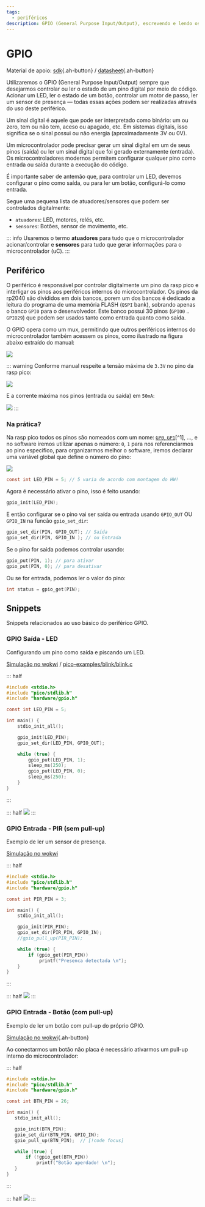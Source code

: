 ```yaml
---
tags:
  - periféricos
description: GPIO (General Purpose Input/Output), escrevendo e lendo os pinos digitais do uc.
---
```


#  GPIO 

Material de apoio: 
[sdk](https://www.raspberrypi.com/documentation/pico-sdk/hardware.html#hardware_gpio){.ah-button}
/
[datasheet]( https://datasheets.raspberrypi.com/rp2040/rp2040-datasheet.pdf#section_gpio){.ah-button}


Utilizaremos o GPIO (General Purpose Input/Output) sempre que desejarmos controlar ou ler o estado de um pino digital por meio de código. Acionar um LED, ler o estado de um botão, controlar um motor de passo, ler um sensor de presença — todas essas ações podem ser realizadas através do uso deste periférico.

Um sinal digital é aquele que pode ser interpretado como binário: um ou zero, tem ou não tem, aceso ou apagado, etc. Em sistemas digitais, isso significa se o sinal possui ou não energia (aproximadamente 3V ou 0V).

Um microcontrolador pode precisar gerar um sinal digital em um de seus pinos (saída) ou ler um sinal digital que foi gerado externamente (entrada). Os microcontroladores modernos permitem configurar qualquer pino como entrada ou saída durante a execução do código.

É importante saber de antemão que, para controlar um LED, devemos configurar o pino como saída, ou para ler um botão, configurá-lo como entrada.

Segue uma pequena lista de atuadores/sensores que podem ser controlados digitalmente:

- `atuadores`: LED, motores, relés, etc.
- `sensores`: Botões, sensor de movimento, etc.

::: info
Usaremos o termo **atuadores** para tudo que o microcontrolador acionar/controlar e **sensores** para tudo que gerar informações para o microcontrolador (uC).
:::

## Periférico

O periférico é responsável por controlar digitalmente um pino da rasp pico e interligar os pinos aos periféricos internos do microcontrolador. Os pinos da rp2040 são divididos em dois bancos, porem um dos bancos é dedicado a leitura do programa de uma memória FLASH (`QSPI` bank), sobrando apenas o banco `GPI0` para o desenvolvedor. Este banco possui 30 pinos (`GPIO0` .. `GPIO29`) que podem ser usados tanto como entrada quanto como saída.

O GPIO opera como um mux, permitindo que outros periféricos internos do microcontrolador também acessem os pinos, como ilustrado na figura abaixo extraído do manual:

![](pico-imgs/gpio-logic.svg)

::: warning
Conforme manual respeite a tensão máxima de `3.3V` no pino da rasp pico:

![](pico-imgs/gpio-electrical.svg)

E a corrente máxima nos pinos (entrada ou saída) em `50mA`:

![](pico-imgs/rp2040-ioh.svg)
:::

### Na prática?

Na rasp pico todos os pinos são nomeados com um nome: [`GP0`, `GP1`]()[^1], ..., e no software iremos utilizar apenas o número: `0`, `1` para nos referenciarmos ao pino específico, para organizarmos melhor o software, iremos declarar uma variável global que define o número do pino:

![]( https://www.raspberrypi.com/documentation/microcontrollers/images/picow-pinout.svg)

```c
const int LED_PIN = 5; // 5 varia de acordo com montagem do HW!
```

Agora é necessário ativar o pino, isso é feito usando:

```c
gpio_init(LED_PIN);
```

E então configurar se o pino vai ser saída ou entrada usando `GPIO_OUT` OU `GPIO_IN` na funcão `gpio_set_dir`:

```c
gpio_set_dir(PIN, GPIO_OUT); // Saída
gpio_set_dir(PIN, GPIO_IN ); // ou Entrada
```

Se o pino for saida podemos controlar usando:

``` c
gpio_put(PIN, 1); // para ativar
gpio_put(PIN, 0); // para desativar
```

Ou se for entrada, podemos ler o valor do pino:

```c
int status = gpio_get(PIN);
```

## Snippets

Snippets relacionados ao uso básico do periférico GPIO.

### GPIO Saída - LED

Configurando um pino como saída e piscando um LED.

[Simulação no wokwi](https://wokwi.com/projects/382410862049780737)
/
[pico-examples/blink/blink.c](https://github.com/raspberrypi/pico-examples/blob/master/blink)


::: half
```c
#include <stdio.h>
#include "pico/stdlib.h"
#include "hardware/gpio.h"

const int LED_PIN = 5;

int main() {
    stdio_init_all();

    gpio_init(LED_PIN);
    gpio_set_dir(LED_PIN, GPIO_OUT);

    while (true) {
        gpio_put(LED_PIN, 1);
        sleep_ms(250);
        gpio_put(LED_PIN, 0);
        sleep_ms(250);
    }
}
```
:::

::: half
![](pico-imgs/gpio-snippet-led.png)
:::


### GPIO Entrada - PIR (sem pull-up)

Exemplo de ler um sensor de presença.

[Simulação no wokwi](https://wokwi.com/projects/388537668851417089)

::: half
```c
#include <stdio.h>
#include "pico/stdlib.h"
#include "hardware/gpio.h"

const int PIR_PIN = 3; 

int main() {
    stdio_init_all();

    gpio_init(PIR_PIN);
    gpio_set_dir(PIR_PIN, GPIO_IN);
    //gpio_pull_up(PIR_PIN);

    while (true) {
        if (gpio_get(PIR_PIN))
            printf("Presenca detectada \n");
    }
}
```
:::

::: half
![](pico-imgs/gpio-snippet-pir.png)
:::

    
### GPIO Entrada - Botão (com pull-up)

Exemplo de ler um botão com pull-up do próprio GPIO.

[Simulação no wokwi](https://wokwi.com/projects/382393931447496705){.ah-button}

Ao conectarmos um botão não placa é necessário ativarmos um pull-up interno do microcontrolador:

::: half

 ```c
#include <stdio.h>
#include "pico/stdlib.h"
#include "hardware/gpio.h"

const int BTN_PIN = 26; 

int main() {
    stdio_init_all();

    gpio_init(BTN_PIN);
    gpio_set_dir(BTN_PIN, GPIO_IN);
    gpio_pull_up(BTN_PIN);  // [!code focus]

    while (true) {
        if (!gpio_get(BTN_PIN))
            printf("Botão aperdado! \n");
    }
}
```
:::

::: half
![](pico-imgs/gpio_snippet-btn.png)
:::


